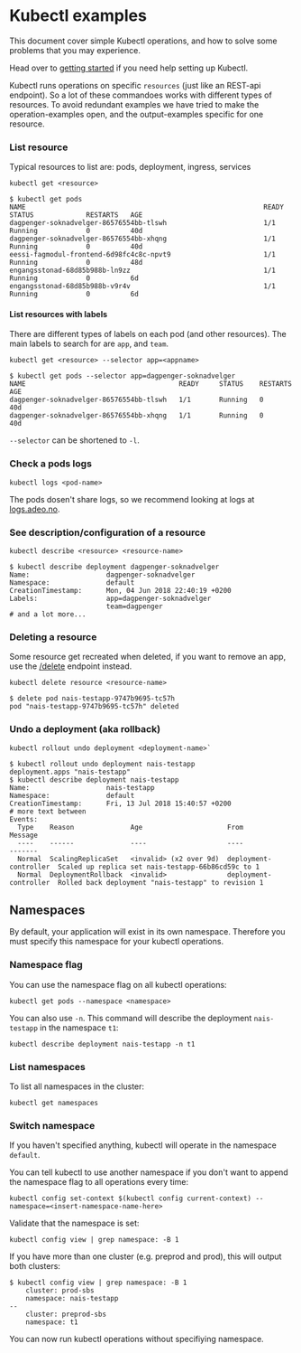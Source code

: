 Kubectl examples
================

This document cover simple Kubectl operations, and how to solve some problems that you may experience.

Head over to [getting started](/documentation/dev-guide/README.md) if you need help setting up Kubectl.

Kubectl runs operations on specific `resources` (just like an REST-api endpoint). So a lot of these commandoes works with different types of resources. To avoid redundant examples we have tried to make the operation-examples open, and the output-examples specific for one resource.


### List resource

Typical resources to list are: pods, deployment, ingress, services

```operation
kubectl get <resource>
```

```output
$ kubectl get pods
NAME                                                           READY     STATUS             RESTARTS   AGE
dagpenger-soknadvelger-86576554bb-tlswh                        1/1       Running            0          40d
dagpenger-soknadvelger-86576554bb-xhqng                        1/1       Running            0          40d
eessi-fagmodul-frontend-6d98fc4c8c-npvt9                       1/1       Running            0          48d
engangsstonad-68d85b988b-ln9zz                                 1/1       Running            0          6d
engangsstonad-68d85b988b-v9r4v                                 1/1       Running            0          6d
```


#### List resources with labels

There are different types of labels on each pod (and other resources). The main labels to search for are `app`, and `team`.

```opertaion
kubectl get <resource> --selector app=<appname>
```

```output
$ kubectl get pods --selector app=dagpenger-soknadvelger
NAME                                      READY     STATUS    RESTARTS   AGE
dagpenger-soknadvelger-86576554bb-tlswh   1/1       Running   0          40d
dagpenger-soknadvelger-86576554bb-xhqng   1/1       Running   0          40d
```

`--selector` can be shortened to `-l`.


### Check a pods logs

```operation
kubectl logs <pod-name>
```

The pods dosen't share logs, so we recommend looking at logs at [logs.adeo.no](https://logs.adeo.no/).


### See description/configuration of a resource

```operation
kubectl describe <resource> <resource-name>
```

```output
$ kubectl describe deployment dagpenger-soknadvelger
Name:                   dagpenger-soknadvelger
Namespace:              default
CreationTimestamp:      Mon, 04 Jun 2018 22:40:19 +0200
Labels:                 app=dagpenger-soknadvelger
						team=dagpenger
# and a lot more...
```


### Deleting a resource

Some resource get recreated when deleted, if you want to remove an app, use the [/delete](/documentation/dev-guide/naisd.md#delete-endpoint) endpoint instead.

```operation
kubectl delete resource <resource-name>
```

```output
$ delete pod nais-testapp-9747b9695-tc57h
pod "nais-testapp-9747b9695-tc57h" deleted
```


### Undo a deployment (aka rollback)

```opertaion
kubectl rollout undo deployment <deployment-name>`
```

```output
$ kubectl rollout undo deployment nais-testapp
deployment.apps "nais-testapp"
$ kubectl describe deployment nais-testapp
Name:                   nais-testapp
Namespace:              default
CreationTimestamp:      Fri, 13 Jul 2018 15:40:57 +0200
# more text between
Events:
  Type    Reason              Age                     From                   Message
  ----    ------              ----                    ----                   -------
  Normal  ScalingReplicaSet   <invalid> (x2 over 9d)  deployment-controller  Scaled up replica set nais-testapp-66b86cd59c to 1
  Normal  DeploymentRollback  <invalid>               deployment-controller  Rolled back deployment "nais-testapp" to revision 1
```


## Namespaces

By default, your application will exist in its own namespace. Therefore you must specify this namespace for your kubectl operations.


### Namespace flag

You can use the namespace flag on all kubectl operations:

```operation
kubectl get pods --namespace <namespace>
```

You can also use `-n`. This command will describe the deployment `nais-testapp` in the namespace `t1`:

```operation
kubectl describe deployment nais-testapp -n t1
```

### List namespaces

To list all namespaces in the cluster:

```operation
kubectl get namespaces
```

### Switch namespace

If you haven't specified anything, kubectl will operate in the namespace `default`.

You can tell kubectl to use another namespace if you don't want to append the namespace flag to all operations every time:

```operation
kubectl config set-context $(kubectl config current-context) --namespace=<insert-namespace-name-here>
```

Validate that the namespace is set:

```operation
kubectl config view | grep namespace: -B 1
```

If you have more than one cluster (e.g. preprod and prod), this will output both clusters:

```output
$ kubectl config view | grep namespace: -B 1
	cluster: prod-sbs
	namespace: nais-testapp
--
	cluster: preprod-sbs
	namespace: t1
```

You can now run kubectl operations without specifiying namespace.
